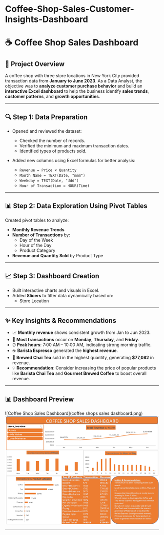 # Coffee-Shop-Sales-Customer-Insights-Dashboard
# ☕ Coffee Shop Sales Dashboard

## 📌 Project Overview

A coffee shop with three store locations in New York City provided transaction data from **January to June 2023**. As a Data Analyst, the objective was to **analyze customer purchase behavior** and build an **interactive Excel dashboard** to help the business identify **sales trends**, **customer patterns**, and **growth opportunities**.

---

## 🔍 Step 1: Data Preparation

- Opened and reviewed the dataset:
  - Checked the number of records.
  - Verified the minimum and maximum transaction dates.
  - Identified types of products sold.

- Added new columns using Excel formulas for better analysis:
  - `Revenue = Price × Quantity`
  - `Month Name = TEXT(Date, "mmm")`
  - `Weekday = TEXT(Date, "ddd")`
  - `Hour of Transaction = HOUR(Time)`

---

## 📊 Step 2: Data Exploration Using Pivot Tables

Created pivot tables to analyze:

- **Monthly Revenue Trends**
- **Number of Transactions** by:
  - Day of the Week
  - Hour of the Day
  - Product Category
- **Revenue and Quantity Sold** by Product Type

---

## 📈 Step 3: Dashboard Creation

- Built interactive charts and visuals in Excel.
- Added **Slicers** to filter data dynamically based on:
  - Store Location
---

## ✨ Key Insights & Recommendations

- 📈 **Monthly revenue** shows consistent growth from Jan to Jun 2023.
- 📅 **Most transactions** occur on **Monday**, **Thursday**, and **Friday**.
- ⏰ **Peak hours**: 7:00 AM – 10:00 AM, indicating strong morning traffic.
- ☕ **Barista Espresso** generated the **highest revenue**.
- 🍵 **Brewed Chai Tea** sold in the highest quantity, generating **$77,082** in revenue.
- 💡 **Recommendation**: Consider increasing the price of popular products like **Barista Chai Tea** and **Gourmet Brewed Coffee** to boost overall revenue.

---

## 📊 Dashboard Preview

![Coffee Shop Sales Dashboard](coffee shops sales dashboard.png)
<img src="coffee shops sales dashboard.png" width="800">

---
